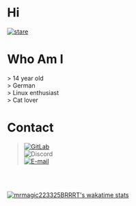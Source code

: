 # Hi
[![stare](https://media.discordapp.net/attachments/850628332579717150/880742720358985738/813823160625528873.png)](https://youtu.be/dQw4w9WgXcQ)
<br>
<h1>Who Am I</h1>
> 14 year old <br>
> German <br>
> Linux enthusiast <br>
> Cat lover

<br>
<h1>Contact</h1>

> [![GitLab](https://img.shields.io/static/v1?label=Gitlab&message=mr_magic223325&color=blue&labelColor=gray)](https://gitlab.com/mr_magic223325)<br>
> ![Discord](https://img.shields.io/static/v1?label=Discord&message=Fedora%20Girl%230556&color=blue&labelColor=gray)<br>
> [![E-mail](https://img.shields.io/badge/Email-mrmagic223325%40fedora.email-blue)](mailto:mrmagic223325@fedora.email?&subject=Hi)<br>
<br>
<br>

[![mrmagic223325BRRRT's wakatime stats](https://github-readme-stats.vercel.app/api/wakatime?username=mrmagic223325BRRRT)](https://github.com/mrmagic223325BRRRT/)
